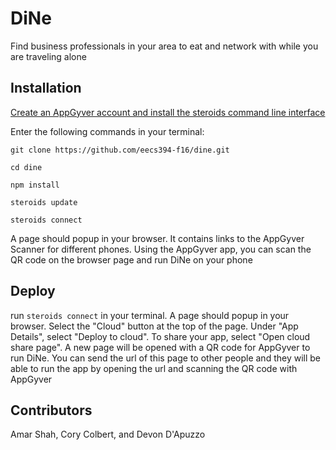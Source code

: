 # DiNe

Find business professionals in your area to eat and network with while you are traveling alone

## Installation

[Create an AppGyver account and install the steroids command line interface](http://www.appgyver.io/steroids/getting_started)

Enter the following commands in your terminal: 

`git clone https://github.com/eecs394-f16/dine.git`

`cd dine`

`npm install`

`steroids update`

`steroids connect`

A page should popup in your browser. It contains links to the AppGyver Scanner for different phones. Using the AppGyver app, you can scan the QR code on the browser page and run DiNe on your phone

## Deploy

run `steroids connect` in your terminal. A page should popup in your browser. Select the "Cloud" button at the top of the page. Under "App Details", select "Deploy to cloud". To share your app, select "Open cloud share page". A new page will be opened with a QR code for AppGyver to run DiNe. You can send the url of this page to other people and they will be able to run the app by opening the url and scanning the QR code with AppGyver 


## Contributors

Amar Shah, Cory Colbert, and Devon D'Apuzzo








